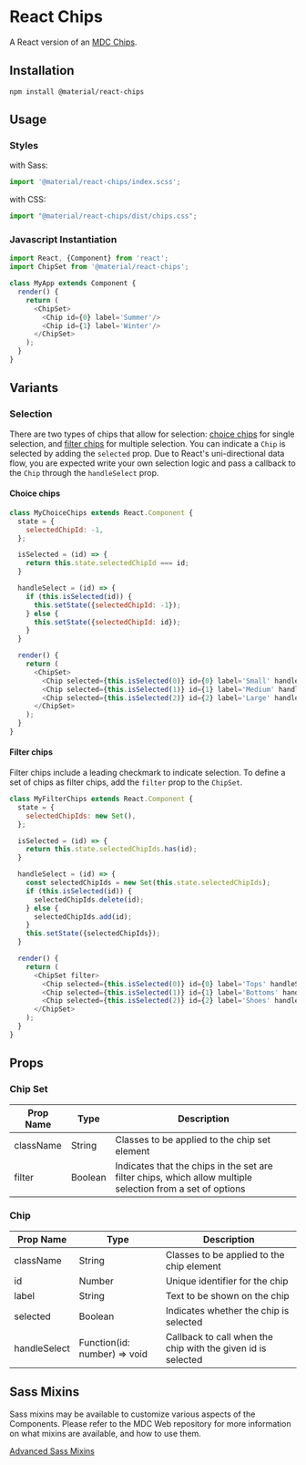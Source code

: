 # React Chips

A React version of an [MDC Chips](https://github.com/material-components/material-components-web/tree/master/packages/mdc-chips).

## Installation

```
npm install @material/react-chips
```

## Usage

### Styles

with Sass:
```js
import '@material/react-chips/index.scss';
```

with CSS:
```js
import "@material/react-chips/dist/chips.css";
```

### Javascript Instantiation

```js
import React, {Component} from 'react';
import ChipSet from '@material/react-chips';

class MyApp extends Component {
  render() {
    return (
      <ChipSet>
        <Chip id={0} label='Summer'/>
        <Chip id={1} label='Winter'/>
      </ChipSet>
    );
  }
}
```

## Variants

### Selection

There are two types of chips that allow for selection: [choice chips](https://material.io/design/components/chips.html#choice-chips) for single selection, and [filter chips](https://material.io/design/components/chips.html#filter-chips) for multiple selection. You can indicate a `Chip` is selected by adding the `selected` prop. Due to React's uni-directional data flow, you are expected write your own selection logic and pass a callback to the `Chip` through the `handleSelect` prop.

#### Choice chips

```js
class MyChoiceChips extends React.Component {
  state = {
    selectedChipId: -1,
  };

  isSelected = (id) => {
    return this.state.selectedChipId === id;
  }

  handleSelect = (id) => {
    if (this.isSelected(id)) {
      this.setState({selectedChipId: -1});
    } else {
      this.setState({selectedChipId: id});
    }
  }

  render() {
    return (
      <ChipSet>
        <Chip selected={this.isSelected(0)} id={0} label='Small' handleSelect={this.handleSelect}/>
        <Chip selected={this.isSelected(1)} id={1} label='Medium' handleSelect={this.handleSelect}/>
        <Chip selected={this.isSelected(2)} id={2} label='Large' handleSelect={this.handleSelect}/>
      </ChipSet>
    );
  }
}
```

#### Filter chips

Filter chips include a leading checkmark to indicate selection. To define a set of chips as filter chips, add the `filter` prop to the `ChipSet`.

```js
class MyFilterChips extends React.Component {
  state = {
    selectedChipIds: new Set(),
  };

  isSelected = (id) => {
    return this.state.selectedChipIds.has(id);
  }

  handleSelect = (id) => {
    const selectedChipIds = new Set(this.state.selectedChipIds);
    if (this.isSelected(id)) {
      selectedChipIds.delete(id);
    } else {
      selectedChipIds.add(id);
    }
    this.setState({selectedChipIds});
  }

  render() {
    return (
      <ChipSet filter>
        <Chip selected={this.isSelected(0)} id={0} label='Tops' handleSelect={this.handleSelect}/>
        <Chip selected={this.isSelected(1)} id={1} label='Bottoms' handleSelect={this.handleSelect}/>
        <Chip selected={this.isSelected(2)} id={2} label='Shoes' handleSelect={this.handleSelect}/>
      </ChipSet>
    );
  }
}
```

## Props

### Chip Set

Prop Name | Type | Description
--- | --- | ---
className | String | Classes to be applied to the chip set element
filter | Boolean | Indicates that the chips in the set are filter chips, which allow multiple selection from a set of options


### Chip

Prop Name | Type | Description
--- | --- | ---
className | String | Classes to be applied to the chip element
id | Number | Unique identifier for the chip
label | String | Text to be shown on the chip
selected | Boolean | Indicates whether the chip is selected
handleSelect | Function(id: number) => void | Callback to call when the chip with the given id is selected

## Sass Mixins

Sass mixins may be available to customize various aspects of the Components. Please refer to the
MDC Web repository for more information on what mixins are available, and how to use them.

[Advanced Sass Mixins](https://github.com/material-components/material-components-web/blob/master/packages/mdc-chips/README.md#sass-mixins)
